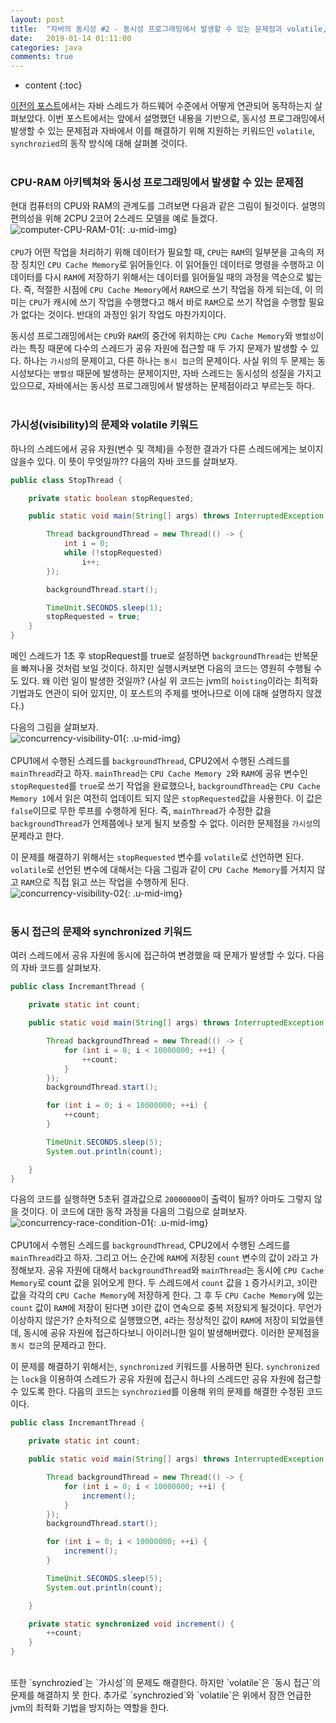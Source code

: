 ```yaml
---
layout: post
title:  "자바의 동시성 #2 - 동시성 프로그래밍에서 발생할 수 있는 문제점과 volatile, synchrozied 키워드"
date:   2019-01-14 01:11:00
categories: java
comments: true
---
```

* content
{:toc}

[이전의 포스트][Pre-Post]에서는 자바 스레드가 하드웨어 수준에서 어떻게 연관되어 동작하는지 살펴보았다. 이번 포스트에서는 앞에서 설명했던 내용을 기반으로, 동시성 프로그래밍에서 발생할 수 있는 문제점과 자바에서 이를 해결하기 위해 지원하는 키워드인 `volatile`, `synchrozied`의 동작 방식에 대해 살펴볼 것이다.
<br><br>

### CPU-RAM 아키텍쳐와 동시성 프로그래밍에서 발생할 수 있는 문제점
현대 컴퓨터의 CPU와 RAM의 관계도를 그려보면 다음과 같은 그림이 될것이다. 설명의 편의성을 위해 2CPU 2코어 2스레드 모델을 예로 들겠다.
<br>
![computer-CPU-RAM-01](https://user-images.githubusercontent.com/19832483/51120169-dc5fd480-1857-11e9-909e-4eb8201a2f44.png){: .u-mid-img}
<br><br>
`CPU`가 어떤 작업을 처리하기 위해 데이터가 필요할 때, `CPU`는 `RAM`의 일부분을 고속의 저장 징치인 `CPU Cache Memory`로 읽어들인다. 이 읽어들인 데이터로 명령을 수행하고 이 데이터를 다시 `RAM`에 저장하기 위해서는 데이터를 읽어들일 때의 과정을 역순으로 밟는다. 즉, 적절한 시점에 `CPU Cache Memory`에서 `RAM`으로 쓰기 작업을 하게 되는데, 이 의미는 `CPU`가 캐시에 쓰기 작업을 수행했다고 해서 바로 `RAM`으로 쓰기 작업을 수행할 필요가 없다는 것이다. 반대의 과정인 읽기 작업도 마찬가지이다.

동시성 프로그래밍에서는 `CPU`와 `RAM`의 중간에 위치하는 `CPU Cache Memory`와 `병렬성`이라는 특징 때문에 다수의 스레드가 공유 자원에 접근할 때 두 가지 문제가 발생할 수 있다. 하나는 `가시성`의 문제이고, 다른 하나는 `동시 접근`의 문제이다. 사실 위의 두 문제는 동시성보다는 `병렬성` 때문에 발생하는 문제이지만, 자바 스레드는 동시성의 성질을 가지고 있으므로, 자바에서는 동시성 프로그래밍에서 발생하는 문제점이라고 부르는듯 하다.
<br><br>

### 가시성(visibility)의 문제와 volatile 키워드
하나의 스레드에서 공유 자원(변수 및 객체)을 수정한 결과가 다른 스레드에게는 보이지 않을수 있다. 이 뜻이 무엇일까?? 다음의 자바 코드를 살펴보자.
```java
public class StopThread {

    private static boolean stopRequested;

    public static void main(String[] args) throws InterruptedException {

        Thread backgroundThread = new Thread(() -> {
            int i = 0;
            while (!stopRequested)
                i++;
        });

        backgroundThread.start();

        TimeUnit.SECONDS.sleep(1);
        stopRequested = true;
    }
}
```
메인 스레드가 1초 후 stopRequest를 true로 설정하면 `backgroundThread`는 반복문을 빠져나올 것처럼 보일 것이다. 하지만 실행시켜보면 다음의 코드는 영원히 수행될 수도 있다. 왜 이런 일이 발생한 것일까? (사실 위 코드는 jvm의 `hoisting`이라는 최적화 기법과도 연관이 되어 있지만, 이 포스트의 주제를 벗어나므로 이에 대해 설명하지 않겠다.)

다음의 그림을 살펴보자.
<br>
![concurrency-visibility-01](https://user-images.githubusercontent.com/19832483/51120188-e41f7900-1857-11e9-9178-02204167f598.png){: .u-mid-img}
<br><br>
CPU1에서 수행된 스레드를 `backgroundThread`, CPU2에서 수행된 스레드를 `mainThread`라고 하자. `mainThread`는 `CPU Cache Memory 2`와 `RAM`에 공유 변수인 `stopRequested`를 `true`로 쓰기 작업을 완료했으나, `backgroundThread`는 `CPU Cache Memory 1`에서 읽은 여전히 업데이트 되지 않은 `stopRequested`값을 사용한다. 이 값은 `false`이므로 무한 루프를 수행하게 된다. 즉, `mainThread`가 수정한 값을 `backgroundThread`가 언제쯤에나 보게 될지 보증할 수 없다. 이러한 문제점을 `가시성`의 문제라고 한다.

이 문제를 해결하기 위해서는 `stopRequested` 변수를 `volatile`로 선언하면 된다. `volatile`로 선언된 변수에 대해서는 다음 그림과 같이 `CPU Cache Memory`를 거치지 않고 `RAM`으로 직접 읽고 쓰는 작업을 수행하게 된다. 
<br>
![concurrency-visibility-02](https://user-images.githubusercontent.com/19832483/51120190-e5e93c80-1857-11e9-9d30-29077ef281bb.png){: .u-mid-img}
<br><br>

### 동시 접근의 문제와 synchronized 키워드
여러 스레드에서 공유 자원에 동시에 접근하여 변경했을 때 문제가 발생할 수 있다. 다음의 자바 코드를 살펴보자.
```java
public class IncremantThread {

    private static int count;

    public static void main(String[] args) throws InterruptedException {

        Thread backgroundThread = new Thread(() -> {
            for (int i = 0; i < 10000000; ++i) {
                ++count;
            }
        });
        backgroundThread.start();

        for (int i = 0; i < 10000000; ++i) {
            ++count;
        }

        TimeUnit.SECONDS.sleep(5);
        System.out.println(count);

    }
}
```
다음의 코드를 실행하면 5초뒤 결과값으로 `20000000`이 출력이 될까? 아마도 그렇지 않을 것이다. 이 코드에 대한 동작 과정을 다음의 그림으로 살펴보자.
<br>
![concurrency-race-condition-01](https://user-images.githubusercontent.com/19832483/51125190-72e5c300-1863-11e9-9765-23ddb62c0600.png){: .u-mid-img}
<br><br>
CPU1에서 수행된 스레드를 `backgroundThread`, CPU2에서 수행된 스레드를 `mainThread`라고 하자. 그리고 어느 순간에 `RAM`에 저장된 `count` 변수의 값이 `2`라고 가정해보자. 공유 자원에 대해서 `backgroundThread`와 `mainThread`는 동시에 `CPU Cache Memory`로 count 값을 읽어오게 한다. 두 스레드에서 `count` 값을 `1` 증가시키고, `3`이란 값을 각각의 `CPU Cache Memory`에 저장하게 한다. 그 후 두 `CPU Cache Memory`에 있는 `count` 값이 `RAM`에 저장이 된다면 `3`이란 값이 연속으로 중복 저장되게 될것이다. 무언가 이상하지 않은가? 순차적으로 실행했으면, `4`라는 정상적인 값이 `RAM`에 저장이 되었을텐데, 동시에 공유 자원에 접근하다보니 아이러니한 일이 발생해버렸다. 이러한 문제점을 `동시 접근`의 문제라고 한다.

이 문제를 해결하기 위해서는, `synchronized` 키워드를 사용하면 된다. `synchronized`는 `lock`을 이용하여 스레드가 공유 자원에 접근시 하나의 스레드만 공유 자원에 접근할 수 있도록 한다. 다음의 코드는 `synchrozied`를 이용해 위의 문제를 해결한 수정된 코드이다.
```java
public class IncremantThread {

    private static int count;

    public static void main(String[] args) throws InterruptedException {

        Thread backgroundThread = new Thread(() -> {
            for (int i = 0; i < 10000000; ++i) {
                increment();
            }
        });
        backgroundThread.start();

        for (int i = 0; i < 10000000; ++i) {
            increment();
        }

        TimeUnit.SECONDS.sleep(5);
        System.out.println(count);

    }

    private static synchronized void increment() {
        ++count;
    }
}
```
<br>
또한 `synchrozied`는 `가시성`의 문제도 해결한다. 하지만 `volatile`은 `동시 접근`의 문제를 해결하지 못 한다. 추가로 `synchrozied`와 `volatile`은 위에서 잠깐 언급한 jvm의 최적화 기법을 방지하는 역할을 한다.

[Pre-Post]:https://badcandy.github.io/2019/01/14/concurrency-01